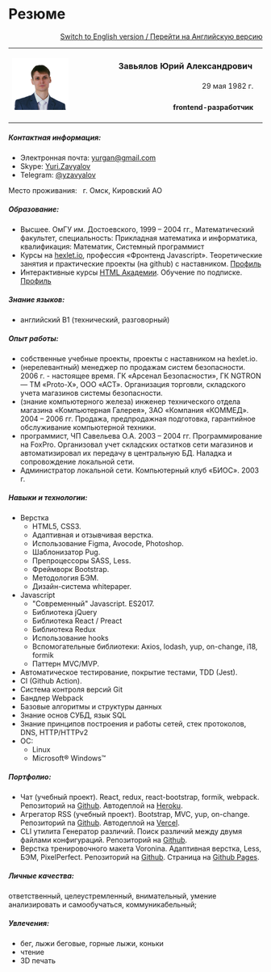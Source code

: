 
# Резюме

<p align=right>
  <a href="/README_en.md">Switch to English version / Перейти на Английскую версию</a>
</p>

<table width="100%">
  <col width="25%">
  <col width="75%">
  <tr>
    <td rowspan="3" width="25%">
      <img src="assets/me320-whitebg.png" alt="Photo" width="150">
    </td>
    <td align="right">
      <h3>Завьялов Юрий Александрович&nbsp;&nbsp;&nbsp;</h3>
    </td>
  </tr>
  <tr>
    <td align="right">
      29 мая 1982 г.&nbsp;&nbsp;&nbsp;
    </td>
  </tr>
  <tr>
    <td align="right">
      <h4>frontend-разработчик&nbsp;&nbsp;&nbsp;</h4>
    </td>
  </tr>
</table>

##### Контактная информация: #####
* Электронная почта: 	[yurgan@gmail.com](mailto:yurgan@gmail.com)
* Skype:			[Yuri.Zavyalov](skype:yuri.zavyalov)
* Telegram: [@yzavyalov](https://telegram.me/yzavyalov)

Место проживания: &nbsp; г. Омск, Кировский АО

##### Образование: #####
* Высшее. ОмГУ им. Достоевского, 1999 – 2004 гг., Математический факультет, 
специальность: 	 Прикладная математика и информатика, 
квалификация: 	 Математик, Системный программист
* Курсы на [hexlet.io](https://hexlet.io), профессия «Фронтенд Javascript». Теоретические занятия и практические проекты (на github) с наставником. [Профиль](https://ru.hexlet.io/u/yzav)
* Интерактивные курсы [HTML Академии](https://htmlacademy.ru). Обучение по подписке. [Профиль](https://htmlacademy.ru/profile/yz)

##### Знание языков: #####
* английский B1 (технический, разговорный)

##### Опыт работы: #####
* собственные учебные проекты, проекты с наставником на hexlet.io.
* (нерелевантный) менеджер по продажам систем безопасности. 2006 г. - настоящее время. ГК «Арсенал Безопасности», ГК NGTRON — ТМ «Proto-X», ООО «АСТ». Организация торговли, складского учета магазинов системы безопасности.
* (знание компьютерного железа) инженер технического отдела магазина «Компьютерная Галерея»,
ЗАО «Компания «КОММЕД». 2004 – 2006 гг. Продажа, предпродажная подготовка, гарантийное обслуживание компьютерной техники.
* программист, ЧП Савельева О.А. 2003 – 2004 гг. Программирование на FoxPro. Организовал учет складских остатков сети магазинов и автоматизировал их передачу в центральную БД. Наладка и сопровождение локальной сети.
* Администратор локальной сети. Компьютерный клуб «БИОС». 2003 г.

##### Навыки и технологии: #####
* Верстка
    * HTML5, CSS3.
    * Адаптивная и отзывчивая верстка.
    * Использование Figma, Avocode, Photoshop.
    * Шаблонизатор Pug.
    * Препроцессоры SASS, Less.
    * Фреймворк Bootstrap.
    * Методология БЭМ.
    * Дизайн-система whitepaper.
* Javascript
    * "Современный" Javascript. ES2017.
    * Библиотека jQuery
    * Библиотека React  / Preact
    * Библиотека Redux
    * Использование hooks
    * Вспомогательные библиотеки: Axios, lodash, yup, on-change, i18, formik
    * Паттерн MVC/MVP.
* Автоматическое тестирование, покрытие тестами, TDD (Jest).
* CI (Github Action).
* Система контроля версий Git
* Бандлер Webpack
* Базовые алгоритмы и структуры данных
* Знание основ СУБД, язык SQL
* Знание принципов построения и работы сетей, стек протоколов, DNS, HTTP/HTTPv2
* ОС:
    * Linux
    * Microsoft® Windows™

##### Портфолио: #####
* Чат (учебный проект). React, redux, react-bootstrap, formik, webpack. Репозиторий на [Github](https://github.com/u-master/frontend-project-lvl4). Автодеплой на [Heroku](https://slack-u-master.herokuapp.com/).
* Агрегатор RSS (учебный проект). Bootstrap, MVC, yup, on-change. Репозиторий па [Github](https://github.com/u-master/frontend-project-lvl3). Автодеплой на [Vercel](https://rss-reader.u-master.now.sh/).
* CLI утилита Генератор различий. Поиск различий между двумя файлами конфигураций. Репозиторий на [Github](https://github.com/u-master/frontend-project-lvl2).
* Верстка тренировочного макета Voronina. Адаптивная верстка, Less, БЭМ, PixelPerfect. Репозиторий на [Github](https://github.com/u-master/voronina). Страница на [Github Pages](https://u-master.github.io/voronina/).

##### Личные качества: #####
ответственный, целеустремленный, внимательный, умение анализировать и самообучаться, коммуникабельный;

##### Увлечения: #####
* бег, лыжи беговые, горные лыжи, коньки
* чтение
* 3D печать
